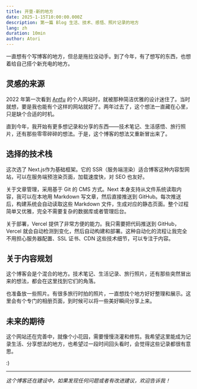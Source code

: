 ```yaml
---
title: 开垦-新的地方
date: 2025-1-15T10:00:00.000Z
description: 第一篇 Blog 生活、技术、感悟、照片记录的地方
lang: zh
duration: 10min
author: Atori
---
```


一直想有个写博客的地方，但总是拖拉没动手。到了今年，有了想写的东西，也想着给自己搭个新充电的地方。

## 灵感的来源

2022 年第一次看到 [Antfu](https://antfu.me) 的个人网站时，就被那种简洁优雅的设计迷住了。当时就想，要是我也能有个这样的网站就好了。两年过去了，这个想法一直藏在心里，只是缺个合适的时机。

直到今年，我开始有更多想记录和分享的东西——技术笔记、生活感悟、旅行照片，还有那些零零碎碎的想法。于是，这个博客的想法又重新冒出来了。

## 选择的技术栈

这次选了 Next.js作为基础框架。它的 SSR（服务端渲染）适合博客这种内容型网站，可以在服务端预渲染页面，加载速度快，对 SEO 也友好。

关于文章管理，采用基于 Git 的 CMS 方式。Next 本身支持从文件系统读取内容，我可以在本地用 Markdown 写文章，然后直接推送到 GitHub。每次推送后，构建系统会自动读取这些 Markdown 文件，生成对应的静态页面。整个过程简单又优雅，完全不需要复杂的数据库或者管理后台。

关于部署，Vercel 提供了非常方便的能力。我只需要把代码推送到 GitHub，Vercel 就会自动检测到变化，然后自动构建和部署。这种自动化的流程让我完全不用担心服务器配置、SSL 证书、CDN 这些技术细节，可以专注于内容。

## 关于内容规划

这个博客会是个混合的地方。技术笔记、生活记录、旅行照片，还有那些突然冒出来的想法，都会在这里找到它们的角落。

也准备放一些照片。有很多旅行时拍的照片，一直想找个地方好好整理和展示。这里会有个专门的相册页面，到时候可以将一些美好瞬间分享上来。

## 未来的期待

这个网站还在完善中，就像个小花园，需要慢慢浇灌和修剪。我希望这里能成为记录生活、分享想法的地方，也希望过一段时间回头看时，会觉得这些记录都很有意思。

:)

---

_这个博客还在建设中，如果发现任何问题或者有改进建议，欢迎告诉我！_
